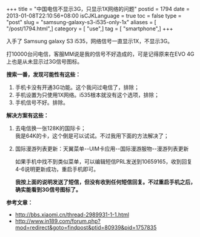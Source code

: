 +++
title = "中国电信不显示3G，只显示1X网络的问题"
postid = 1794
date = 2013-01-08T22:10:56+08:00
isCJKLanguage = true
toc = false
type = "post"
slug = "samsung-galaxy-s3-i535-only-1x"
aliases = [ "/post/1794.html",]
category = [ "use",]
tag = [ "smartphone",]
+++


入手了 Samsung galaxy S3 i535，网络信号一直显示1X，不显示3G。

打10000台问电信，客服MM说是我的信号不好造成的，可是记得原来在EVO
4G上也是从未显示过3G信号图标。

**搜索一番，发现可能性有这些：**

1.  手机卡没有开通3G功能。这个我问过电信了，排除；
2.  手机设置为只使用1X网络。i535根本就没有这个选项，排除；
3.  手机信号不好。排除。

**解决方案有这些：**

1.  去电信换一张128K的国际卡；  
    我是64K的卡，这个倒是可以试试。不过我用下面的方法解决了；
2.  国际漫游列表更新：天翼菜单--UIM卡应用--国际漫游服物--漫游列表更新  

    如果手机中找不到类似菜单，可以编辑短信PRL发送到10659165，收到回复4-6说明更新成功，重启手机即可。  

    **我按上面的说明发送了短信，但没有收到任何短信回复。不过重启手机之后，确实能看到3G信号图标了。**

**参考文章：**

-   <http://bbs.xiaomi.cn/thread-2989931-1-1.html>
-   <http://www.in189.com/forum.php?mod=redirect&goto=findpost&ptid=80939&pid=1757835>

